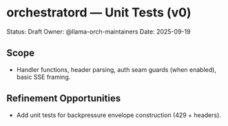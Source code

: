 # orchestratord — Unit Tests (v0)

Status: Draft
Owner: @llama-orch-maintainers
Date: 2025-09-19

## Scope

- Handler functions, header parsing, auth seam guards (when enabled), basic SSE framing.

## Refinement Opportunities

- Add unit tests for backpressure envelope construction (429 + headers).
